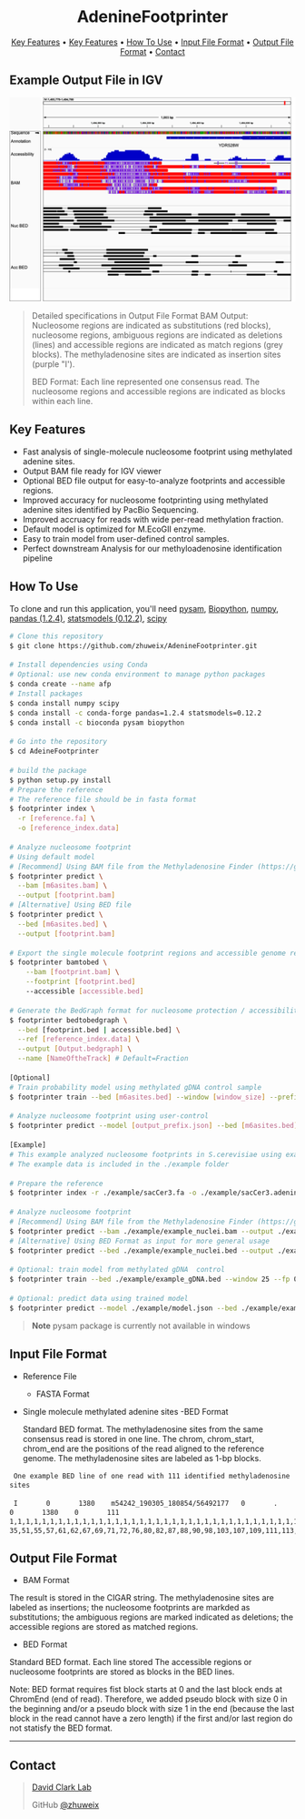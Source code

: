 <h1 align="center">
  AdenineFootprinter
  <br>
</h1>

<p align="center">
  <a href="#key-features">Key Features</a> •
  <a href="#key-features">Key Features</a> •
  <a href="#how-to-use">How To Use</a> •
  <a href="#input-file-format">Input File Format</a> •  
  <a href="#output-file-format">Output File Format</a> •  
  <a href="#contact">Contact</a> 

</p>

## Example Output File in IGV
![image](./example/figure/example_igv.png)
> Detailed specifications in Output File Format
> BAM Output: Nucleosome regions are indicated as substitutions (red blocks), nucleosome regions, ambiguous regions
> are indicated as deletions (lines) and accessible regions are indicated as match regions (grey blocks). The methyladenosine 
> sites are indicated as insertion sites (purple "I').
> 
> BED Format: Each line represented one consensus read. The nucleosome regions and accessible regions are indicated as
> blocks within each line.

## Key Features

* Fast analysis of single-molecule nucleosome footprint using methylated adenine sites.
* Output BAM file ready for IGV viewer
* Optional BED file output for easy-to-analyze footprints and accessible regions.
* Improved accuracy for nucleosome footprinting using methylated adenine sites identified by PacBio Sequencing. 
* Improved accruacy for reads with wide per-read methylation fraction.
* Default model is optimized for M.EcoGII enzyme.
* Easy to train model from user-defined control samples.
* Perfect downstream Analysis for our methyloadenosine identification pipeline

## How To Use

To clone and run this application, you'll need [pysam](https://pysam.readthedocs.io/), 
[Biopython](https://biopython.org/), 
[numpy](https://numpy.org/doc/stable/index.html), 
[pandas (1.2.4)](https://pandas.pydata.org/docs/index.html), 
[statsmodels (0.12.2)](https://www.statsmodels.org/dev/user-guide.html), [scipy](https://scipy.org/)

```bash
# Clone this repository
$ git clone https://github.com/zhuweix/AdenineFootprinter.git

# Install dependencies using Conda
# Optional: use new conda environment to manage python packages
$ conda create --name afp 
# Install packages
$ conda install numpy scipy
$ conda install -c conda-forge pandas=1.2.4 statsmodels=0.12.2 
$ conda install -c bioconda pysam biopython

# Go into the repository
$ cd AdeineFootprinter

# build the package
$ python setup.py install
# Prepare the reference
# The reference file should be in fasta format
$ footprinter index \
  -r [reference.fa] \
  -o [reference_index.data]

# Analyze nucleosome footprint
# Using default model
# [Recommend] Using BAM file from the Methyladenosine Finder (https://github.com/zhuweix/MethyladenosineFinder.git)
$ footprinter predict \
  --bam [m6asites.bam] \
  --output [footprint.bam] 
# [Alternative] Using BED file
$ footprinter predict \
  --bed [m6asites.bed] \
  --output [footprint.bam] 

# Export the single molecule footprint regions and accessible genome regions from the bam file
$ footprinter bamtobed \
    --bam [footprint.bam] \
    --footprint [footprint.bed]
    --accessible [accessible.bed]

# Generate the BedGraph format for nucleosome protection / accessibility
$ footprinter bedtobedgraph \
  --bed [footprint.bed | accessible.bed] \
  --ref [reference_index.data] \
  --output [Output.bedgraph] \
  --name [NameOftheTrack] # Default=Fraction

[Optional]
# Train probability model using methylated gDNA control sample
$ footprinter train --bed [m6asites.bed] --window [window_size] --prefix [output_prefix]

# Analyze nucleosome footprint using user-control
$ footprinter predict --model [output_prefix.json] --bed [m6asites.bed] --output [footprint.bam] 

[Example]
# This example analyzed nucleosome footprints in S.cerevisiae using example methylated adenine sites
# The example data is included in the ./example folder

# Prepare the reference
$ footprinter index -r ./example/sacCer3.fa -o ./example/sacCer3.adenine.data

# Analyze nucleosome footprint
# [Recommend] Using BAM file from the Methyladenosine Finder (https://github.com/zhuweix/MethyladenosineFinder.git)
$ footprinter predict --bam ./example/example_nuclei.bam --output ./example/example.footprint.bam
# [Alternative] Using BED Format as input for more general usage
$ footprinter predict --bed ./example/example_nuclei.bed --output ./example/example.footprint.bam

# Optional: train model from methylated gDNA  control
$ footprinter train --bed ./example/example_gDNA.bed --window 25 --fp 0.01 --ref ./example/sacCer3.adenine.data  --prefix ./example/model

# Optional: predict data using trained model
$ footprinter predict --model ./example/model.json --bed ./example/example_nuclei.bed --output ./example/example.footprint.bam


```

> **Note**
> pysam package is currently not available in windows


## Input File Format

* Reference File
  
  - FASTA Format
* Single molecule methylated adenine sites
  -BED Format

    Standard BED format. The methyladenosine sites from the same consensus read is stored in one line. The chrom, chrom_start, chrom_end are the positions of the read aligned to the reference genome. The methyladenosine sites are labeled as 1-bp blocks.

```
 One example BED line of one read with 111 identified methyladenosine sites

 I       0       1380    m54242_190305_180854/56492177   0       .       0       1380    0       111     1,1,1,1,1,1,1,1,1,1,1,1,1,1,1,1,1,1,1,1,1,1,1,1,1,1,1,1,1,1,1,1,1,1,1,1,1,1,1,1,1,1,1,1,1,1,1,1,1,1,1,1,1,1,1,1,1,1,1,1,1,1,1,1,1,1,1,1,1,1,1,1,1,1,1,1,1,1,1,1,1,1,1,1,1,1,1,1,1,1,1,1,1,1,1,1,1,1,1,1,1,1,1,1,1,1,1,1,1,1,1      35,51,55,57,61,62,67,69,71,72,76,80,82,87,88,90,98,103,107,109,111,113,124,129,134,138,141,143,146,148,152,154,167,283,297,435,436,448,452,455,458,463,467,470,472,474,476,478,481,484,486,488,491,498,499,501,503,505,509,510,511,515,516,520,521,522,527,529,531,532,538,541,619,696,698,708,778,781,786,789,791,792,797,798,802,805,809,812,813,815,818,819,825,827,831,833,922,944,957,1003,1098,1110,1121,1145,1162,1218,1246,1250,1258,1263,1265

 ```

## Output File Format

* BAM Format

The result is stored in the CIGAR string. The methyladenosine sites are labeled as insertions; the nucleosome footprints are markded as substitutions; the ambiguous regions are marked indicated as deletions; the accessible regions are stored as matched regions.

* BED Format

Standard BED format. Each line stored The accessible regions or nucleosome footprints are stored as blocks in the BED lines.

Note: BED format requires fist block starts at 0 and the last block ends at ChromEnd (end of read).
Therefore, we added pseudo block with size 0 in the beginning and/or a pseudo block with size 1 in the end 
(because the last block in the read cannot have a zero length)
if the first and/or last region do not statisfy the BED format. 









---
## Contact
> [David Clark Lab](https://www.nichd.nih.gov/research/atNICHD/Investigators/clark)
> 
> GitHub [@zhuweix](https://github.com/zhuweix)

